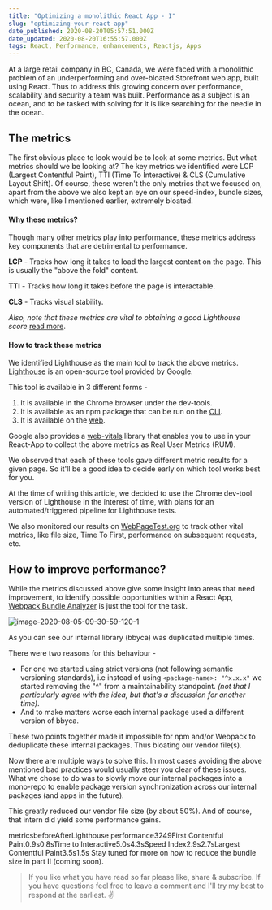 ```yaml
---
title: "Optimizing a monolithic React App - I"
slug: "optimizing-your-react-app"
date_published: 2020-08-20T05:57:51.000Z
date_updated: 2020-08-20T16:55:57.000Z
tags: React, Performance, enhancements, Reactjs, Apps
---
```


At a large retail company in BC, Canada, we were faced with a monolithic problem of an underperforming and over-bloated Storefront web app, built using React. Thus to address this growing concern over performance, scalability and security a team was built. Performance as a subject is an ocean, and to be tasked with solving for it is like searching for the needle in the ocean.

## The metrics

The first obvious place to look would be to look at some metrics. But what metrics should we be looking at? The key metrics we identified were LCP (Largest Contentful Paint), TTI (Time To Interactive) & CLS (Cumulative Layout Shift). Of course, these weren't the only metrics that we focused on, apart from the above we also kept an eye on our speed-index, bundle sizes, which were, like I mentioned earlier, extremely bloated.

#### Why these metrics?

Though many other metrics play into performance, these metrics address key components that are detrimental to performance.

**LCP** - Tracks how long it takes to load the largest content on the page. This is usually the "above the fold" content.

**TTI** - Tracks how long it takes before the page is interactable.

**CLS** - Tracks visual stability.

*Also, note that these metrics are vital to obtaining a good Lighthouse score.*[read more](https://web.dev/vitals/).

#### How to track these metrics

We identified Lighthouse as the main tool to track the above metrics. [Lighthouse](https://developers.google.com/web/tools/lighthouse) is an open-source tool provided by Google.

This tool is available in 3 different forms -

1. It is available in the Chrome browser under the dev-tools.
2. It is available as an npm package that can be run on the [CLI](https://www.npmjs.com/package/lighthouse).
3. It is available on the [web](https://web.dev/measure/).

Google also provides a [web-vitals](https://github.com/GoogleChrome/web-vitals) library that enables you to use in your React-App to collect the above metrics as Real User Metrics (RUM).

We observed that each of these tools gave different metric results for a given page. So it'll be a good idea to decide early on which tool works best for you.

At the time of writing this article, we decided to use the Chrome dev-tool version of Lighthouse in the interest of time, with plans for an automated/triggered pipeline for Lighthouse tests.

We also monitored our results on [WebPageTest.org](https://webpagetest.org/) to track other vital metrics, like file size, Time To First, performance on subsequent requests, etc.

## How to improve performance?

While the metrics discussed above give some insight into areas that need improvement, to identify possible opportunities within a React App, [Webpack Bundle Analyzer](https://www.npmjs.com/package/webpack-bundle-analyzer) is just the tool for the task.

![image-2020-08-05-09-30-59-120-1](/content/images/2020/08/image-2020-08-05-09-30-59-120-1.png)

As you can see our internal library (bbyca) was duplicated multiple times.

There were two reasons for this behaviour -

- For one we started using strict versions (not following semantic versioning standards), i.e instead of using `<package-name>: "^x.x.x"` we started removing the "^" from a maintainability standpoint. *(not that I particularly agree with the idea, but that's a discussion for another time)*.
- And to make matters worse each internal package used a different version of bbyca.

These two points together made it impossible for npm and/or Webpack to deduplicate these internal packages. Thus bloating our vendor file(s).

Now there are multiple ways to solve this. In most cases avoiding the above mentioned bad practices would usually steer you clear of these issues. What we chose to do was to slowly move our internal packages into a mono-repo to enable package version synchronization across our internal packages (and apps in the future).

This greatly reduced our vendor file size (by about 50%). And of course, that intern did yield some performance gains.

metricsbeforeAfterLighthouse performance3249First Contentful Paint0.9s0.8sTime to Interactive5.0s4.3sSpeed Index2.9s2.7sLargest Contentful Paint3.5s1.5s
Stay tuned for more on how to reduce the bundle size in part II (coming soon).

> If you like what you have read so far please like, share & subscribe. If you have questions feel free to leave a comment and I'll try my best to respond at the earliest. ✌️
